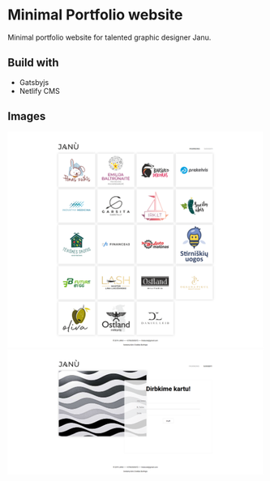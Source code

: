 # Minimal Portfolio website

Minimal portfolio website for talented graphic designer Janu.

## Build with

* Gatsbyjs
* Netlify CMS

## Images

![alt text](assets/1.png "Logo Title")
![alt text](assets/2.png "Logo Title")